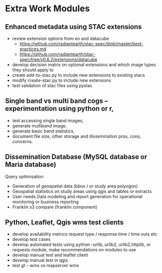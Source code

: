 # Extra Work Modules
## Enhanced metadata using STAC extensions
* review extension options from eo and datacube
    * https://github.com/radiantearth/stac-spec/blob/master/best-practices.md
    * https://github.com/radiantearth/stac-spec/tree/v0.6.2/extensions/datacube
* develop decision matrix on optional extensions and which image types they should apply to
* create add-to-stac.py to include new extensions to existing stacs
* modify create-stac.py to include new extensions
* test validation of stac files using pystac
## Single band vs multi band cogs – experimentation using python or r, 
* test accessing single band images, 
* generate multiband image, 
* generate basic band statistics, 
* document file size, other storage and dissemination pros, cons, concerns.
## Dissemination Database (MySQL database or Maria database)
Query optimisation 
* Generation of geospatial data (bbox / or study area polyogon)
* Geospatial statistics on study areas using qgis and tables or extracts
* User needs Data modeling and report generation for operational monitoring or business reporting
* Franklin s3 compare (franklin component)
## Python, Leaflet, Qgis wms test clients
* develop availability metrics request type / response time / time outs etc
* develop test cases
* develop automated tests using python –urlib, urlib2, urlib2,httplib, or requests module, make recommendations on modules to use
* develop manual test and leaflet client
* develop manual test in qgis
* test gt – wms vs mapserver wms
